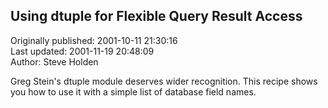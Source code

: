 ## Using dtuple for Flexible Query Result Access  
Originally published: 2001-10-11 21:30:16  
Last updated: 2001-11-19 20:48:09  
Author: Steve Holden  
  
Greg Stein's dtuple module deserves wider recognition. This recipe shows you how to use it with a simple list of database field names.